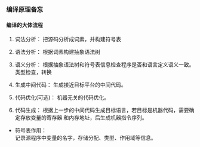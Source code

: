 

### 编译原理备忘


#### 编译的大体流程
1. 词法分析： 把源码分析成词素，并构建符号表

2. 语法分析： 根据词素构建抽象语法树

3. 语义分析： 根据抽象语法树和符号表信息检查程序是否和语言定义语义一致。类型检查，转换

4. 生成中间代码： 生成接近目标平台的中间代码。

5. 代码优化(可选)： 机器无关的代码优化。

6. 代码生成： 根据上一步的中间代码生成目标语言，若目标是机器代码，需要确定存放变量的寄存器
   和内存地址，后生成机器指令序列。

- 符号表作用：  
  记录源程序中变量的名字，存储分配、类型、作用域等信息。
